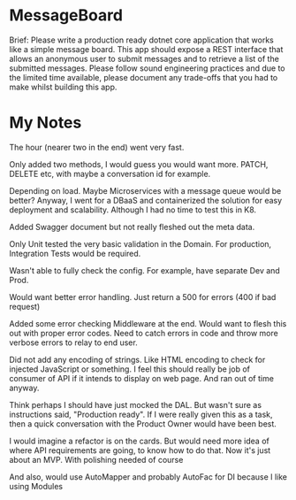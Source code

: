 # MessageBoard

Brief: Please write a production ready dotnet core application that works like a simple message board. This app should expose a REST interface that allows an anonymous user to submit messages and to retrieve a list of the submitted messages. Please follow sound engineering practices and due to the limited time available, please document any trade-offs that you had to make whilst building this app.

# My Notes
The hour (nearer two in the end) went very fast.

Only added two methods, I would guess you would want more. PATCH, DELETE etc, with maybe a conversation id for example.

Depending on load. Maybe Microservices with a message queue would be better? Anyway, I went for a DBaaS and containerized the solution for easy deployment and scalability. Although I had no time to test this in K8.

Added Swagger document but not really fleshed out the meta data.

Only Unit tested the very basic validation in the Domain. For production, Integration Tests would be required.

Wasn't able to fully check the config. For example, have separate Dev and Prod.

Would want better error handling. Just return a 500 for errors (400 if bad request)

Added some error checking Middleware at the end. Would want to flesh this out with proper error codes. Need to catch errors in code and throw more verbose errors to relay to end user.

Did not add any encoding of strings. Like HTML encoding to check for injected JavaScript or something. I feel this should really be job of consumer of API if it intends to display on web page. And ran out of time anyway.

Think perhaps I should have just mocked the DAL. But wasn't sure as instructions said, "Production ready". If I were really given this as a task, then a quick conversation with the Product Owner would have been best.

I would imagine a refactor is on the cards. But would need more idea of where API requirements are going, to know how to do that. Now it's just about an MVP. With polishing needed of course

And also, would use AutoMapper and probably AutoFac for DI because I like using Modules

